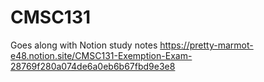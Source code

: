 # CMSC131
Goes along with Notion study notes
https://pretty-marmot-e48.notion.site/CMSC131-Exemption-Exam-28769f280a074de6a0eb6b67fbd9e3e8

